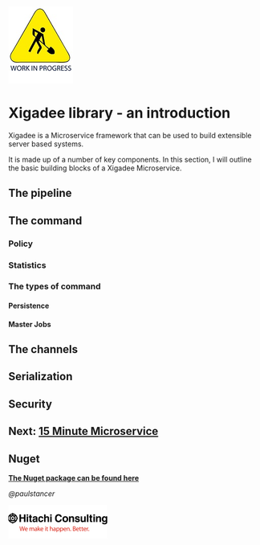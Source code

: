 ![Work In Progress](../../docs/smallWIP.jpg  "Sorry, I'm still working here")

# Xigadee library - an introduction

Xigadee is a Microservice framework that can be used to build extensible server based systems.

It is made up of a number of key components. In this section, I will outline the basic building blocks of a Xigadee Microservice.

## The pipeline

## The command

### Policy

### Statistics

### The types of command
#### Persistence
#### Master Jobs

## The channels



## Serialization

## Security

## Next: [15 Minute Microservice](fifteenminuteMicroservice.md)

## Nuget
**[The Nuget package can be found here](https://www.nuget.org/packages/Xigadee)**

_@paulstancer_

![Hitachi](../../docs/hitachi.png)
